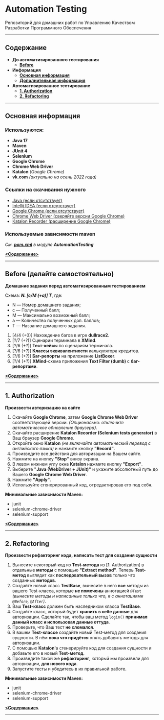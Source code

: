 # Automation Testing

Репозиторий для домашних работ по Управлению Качеством Разработки Программного Обеспечения

***

## Содержание

- **До автоматизированного тестирования**
    - **[Before](#before--)**
- **Информация**
    - **[Основная информация](#основная-информация)**
    - **[Дополнительная информация]()**
- **Автоматизированное тестирование**
    - **[1. Authorization](#1-authorization)**
    - **[2. Refactoring](#2-refactoring)**

***

## Основная информация

### Используются:

- **Java 17**
- **Maven**
- **JUnit 4**
- **Selenium**
- **Google Chrome**
- **Chrome Web Driver**
- **Katalon** *(Google Chrome)*
- **vk.com** *(актуально на осень 2022 года)*

### Ссылки на скачивания нужного

- [Java (если отсутствует)](https://www.oracle.com/java/technologies/downloads/)
- [Intellij IDEA (если отсутствует)](https://www.jetbrains.com/idea/download/)
- [Google Chrome (если отсутствует)](https://www.google.com/intl/ru_ru/chrome/)
- [Chrome Web Driver (сверяйте версии Google Chrome)](https://sites.google.com/chromium.org/driver/downloads)
- [Katalon Recorder (расширение Google Chrome)](https://chrome.google.com/webstore/detail/katalon-recorder-selenium/ljdobmomdgdljniojadhoplhkpialdid)

### Используемые зависимости maven

*См. **[pom.xml](https://github.com/GalyautdinovIslam/AutomationTesting/blob/main/pom.xml)** в модуле
**AutomationTesting***

**[<Содержание>](#содержание)**

***

## Before (делайте самостоятельно)

**Домашние задания перед автоматизированным тестированием**

Схема: ***N. \[с/M (+a)\] T***, где:

- N — Номер домашнего задания;
- c — Полученный балл;
- M — Максимально возможный балл;
- a — Количество полученных доп. баллов;
- T — Название домашнего задания.

1. \[4/4 (+0)\] Нахождение багов в игре **dullrace2**.
2. \[?/7 (+?)\] Сценарии терминала в **XMind**.
3. \[?/6 (+?)\] **Тест-кейсы** по сценариям терминала.
4. \[?/6 (+?)\] **Классы эквивалентности** калькулятора кредитов.
5. \[?/6 (+?)\] **Баг-репорты** на приложение **ListBoxer**.
6. \[?/4 (+?)\] **XMind**-схема приложения **Text Filter (dumb)** с **баг-репортами**.

**[<Содержание>](#содержание)**

***

## 1. Authorization

**Произвести авторизацию на сайте**

1. Скачайте **Google Chrome**, затем **Google Chrome Web Driver** соответствующей версии.
   *(Опционально: отключите автоматическое обновление браузера).*
2. Скачайте расширение **Katalon Recorder (Selenium tests generator)** в Ваш браузер **Google Chrome**.
3. Откройте окно **Katalon** *(не включайте автоматический перевод с английского языка)* и нажмите кнопку **"Record"**.
4. Произведите все действия для авторизации на Вашем сайте.
5. Нажмите на кнопку **"Stop"** внизу экрана.
6. В левом нижнем углу окна **Katalon** нажмите кнопку **"Export"**.
7. Выберите **"Java (WebDriver + JUnit)"** и укажите абсолютный путь до Вашего **Google Chrome Web Driver**.
8. Нажмите **"Apply"**.
9. Используйте сгенерированный код, отредактировав его под себя.

**Минимальные зависимости Maven:**

- junit
- selenium-chrome-driver
- selenium-support

**[<Содержание>](#содержание)**

***

## 2. Refactoring

**Произвести рефакторинг кода, написать тест для создания сущности**

1. Вынесите некоторый код из **Test-метода** из [1. Authorization] в отдельные **методы** с помощью
   **"Extract method"**. Теперь **Test-метод** выглядит как **последовательный вызов** только что созданных **методов**.
2. Создайте новый класс **TestBase**, вынесите в него **все** методы из вашего Test-класса, которые **не помечены**
   аннотацией `@Test` *(вынесите методы и написанные только что, и с аннотациями `@Before`, `@After`)*.
3. Ваш **Test-класс** должен быть наследником класса **TestBase**.
4. Создайте класс, который будет **хранить в себе данные** для авторизации. Сделайте так, чтобы ваш метод `login()`
   **принимал данный класс и использовал данные оттуда**.
5. Проверьте, что Ваш тест **не сломался**.
6. В вашем **Test-классе** создайте новый Test-метод для создания сущности.
   В нём **пока что придётся** опять добавить методы для авторизации.
7. С помощью **Katalon**'а сгенерируйте код для создания сущности и добавьте его в новый **Test-метод**.
8. Произведите такой же **рефакторинг**, который мы произвели для авторизации, **для нового кода**.
9. Запустите тесты и убедитесь в их правильной работе.

**Минимальные зависимости Maven:**

- junit
- selenium-chrome-driver
- selenium-support

**[<Содержание>](#содержание)**

***
